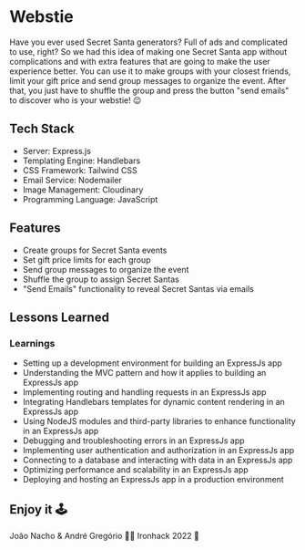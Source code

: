 # Webstie

Have you ever used Secret Santa generators? Full of ads and complicated to use, right?
So we had this idea of making one Secret Santa app without complications and with extra features that are going to make the user experience better. You can use it to make groups with your closest friends, limit your gift price and send group messages to organize the event. After that, you just have to shuffle the group and press the button "send emails" to discover who is your webstie! :wink:

## Tech Stack

- Server: Express.js
- Templating Engine: Handlebars
- CSS Framework: Tailwind CSS
- Email Service: Nodemailer
- Image Management: Cloudinary
- Programming Language: JavaScript

## Features

- Create groups for Secret Santa events
- Set gift price limits for each group
- Send group messages to organize the event
- Shuffle the group to assign Secret Santas
- "Send Emails" functionality to reveal Secret Santas via emails

## Lessons Learned

### Learnings

- Setting up a development environment for building an ExpressJs app
- Understanding the MVC pattern and how it applies to building an ExpressJs app
- Implementing routing and handling requests in an ExpressJs app
- Integrating Handlebars templates for dynamic content rendering in an ExpressJs app
- Using NodeJS modules and third-party libraries to enhance functionality in an ExpressJs app
- Debugging and troubleshooting errors in an ExpressJs app
- Implementing user authentication and authorization in an ExpressJs app
- Connecting to a database and interacting with data in an ExpressJs app
- Optimizing performance and scalability in an ExpressJs app
- Deploying and hosting an ExpressJs app in a production environment

## Enjoy it :joystick:

João Nacho & André Gregório :man_technologist:
Ironhack 2022 :rocket:

